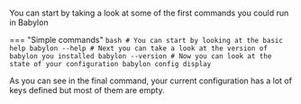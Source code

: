 You can start by taking a look at some of the first commands you could run in Babylon

=== "Simple commands"
    ```bash
    # You can start by looking at the basic help
    babylon --help
    # Next you can take a look at the version of babylon you installed
    babylon --version
    # Now you can look at the state of your configuration
    babylon config display
    ```

As you can see in the final command, your current configuration has a lot of keys defined but most of them are empty.